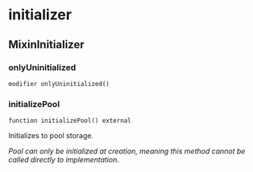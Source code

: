# initializer

## MixinInitializer

### onlyUninitialized

```solidity
modifier onlyUninitialized()
```

### initializePool

```solidity
function initializePool() external
```

Initializes to pool storage.

_Pool can only be initialized at creation, meaning this method cannot be called directly to implementation._
